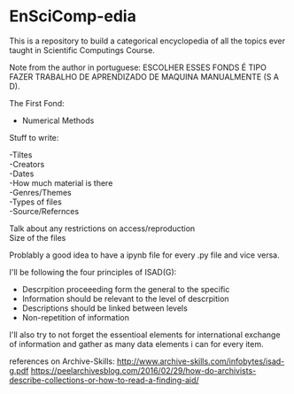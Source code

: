 # EnSciComp-edia

This is a repository to build a categorical encyclopedia of all the topics ever taught in Scientific Computings Course.


Note from the author in portuguese:
ESCOLHER ESSES FONDS É TIPO FAZER TRABALHO DE APRENDIZADO DE MAQUINA MANUALMENTE (S A D).

The First Fond:
- Numerical Methods


Stuff to write:

-Tiltes  
-Creators  
-Dates  
-How much material is there  
-Genres/Themes  
-Types of files  
-Source/Refernces  

Talk about any restrictions on access/reproduction   
Size of the files  

Problably a good idea to have a ipynb file for every .py file and vice versa.


I'll be following the four principles of ISAD(G):  
- Descrpition proceeeding form the general to the specific  
- Information should be relevant to the level of descrpition  
- Descriptions should be linked between levels  
- Non-repetition of information  

I'll also try to not forget the essentioal elements for international exchange of information and gather as many data elements i can for every item.

references on Archive-Skills:
http://www.archive-skills.com/infobytes/isad-g.pdf
https://peelarchivesblog.com/2016/02/29/how-do-archivists-describe-collections-or-how-to-read-a-finding-aid/
